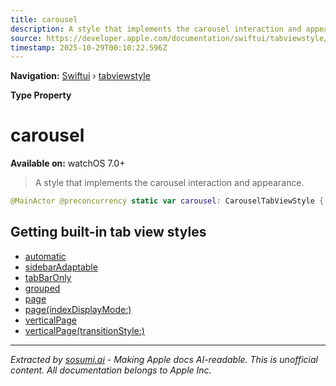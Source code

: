 ```yaml
---
title: carousel
description: A style that implements the carousel interaction and appearance.
source: https://developer.apple.com/documentation/swiftui/tabviewstyle/carousel
timestamp: 2025-10-29T00:10:22.596Z
---
```


**Navigation:** [Swiftui](/documentation/swiftui) › [tabviewstyle](/documentation/swiftui/tabviewstyle)

**Type Property**

# carousel

**Available on:** watchOS 7.0+

> A style that implements the carousel interaction and appearance.

```swift
@MainActor @preconcurrency static var carousel: CarouselTabViewStyle { get }
```

## Getting built-in tab view styles

- [automatic](/documentation/swiftui/tabviewstyle/automatic)
- [sidebarAdaptable](/documentation/swiftui/tabviewstyle/sidebaradaptable)
- [tabBarOnly](/documentation/swiftui/tabviewstyle/tabbaronly)
- [grouped](/documentation/swiftui/tabviewstyle/grouped)
- [page](/documentation/swiftui/tabviewstyle/page)
- [page(indexDisplayMode:)](/documentation/swiftui/tabviewstyle/page(indexdisplaymode:))
- [verticalPage](/documentation/swiftui/tabviewstyle/verticalpage)
- [verticalPage(transitionStyle:)](/documentation/swiftui/tabviewstyle/verticalpage(transitionstyle:))

---

*Extracted by [sosumi.ai](https://sosumi.ai) - Making Apple docs AI-readable.*
*This is unofficial content. All documentation belongs to Apple Inc.*
